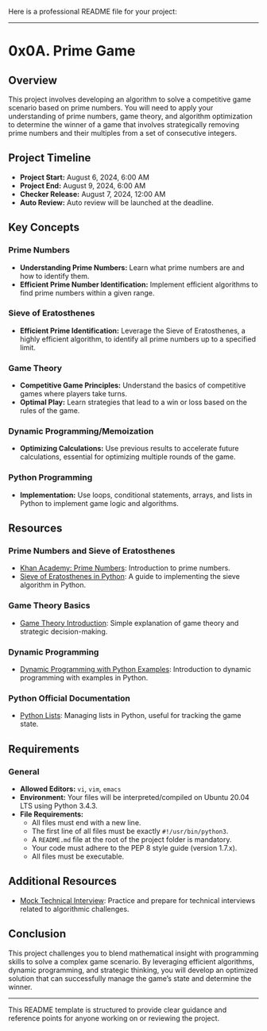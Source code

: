 Here is a professional README file for your project:

---

# 0x0A. Prime Game

## Overview
This project involves developing an algorithm to solve a competitive game scenario based on prime numbers. You will need to apply your understanding of prime numbers, game theory, and algorithm optimization to determine the winner of a game that involves strategically removing prime numbers and their multiples from a set of consecutive integers.

## Project Timeline
- **Project Start:** August 6, 2024, 6:00 AM
- **Project End:** August 9, 2024, 6:00 AM
- **Checker Release:** August 7, 2024, 12:00 AM
- **Auto Review:** Auto review will be launched at the deadline.

## Key Concepts

### Prime Numbers
- **Understanding Prime Numbers:** Learn what prime numbers are and how to identify them.
- **Efficient Prime Number Identification:** Implement efficient algorithms to find prime numbers within a given range.

### Sieve of Eratosthenes
- **Efficient Prime Identification:** Leverage the Sieve of Eratosthenes, a highly efficient algorithm, to identify all prime numbers up to a specified limit.

### Game Theory
- **Competitive Game Principles:** Understand the basics of competitive games where players take turns.
- **Optimal Play:** Learn strategies that lead to a win or loss based on the rules of the game.

### Dynamic Programming/Memoization
- **Optimizing Calculations:** Use previous results to accelerate future calculations, essential for optimizing multiple rounds of the game.

### Python Programming
- **Implementation:** Use loops, conditional statements, arrays, and lists in Python to implement game logic and algorithms.

## Resources

### Prime Numbers and Sieve of Eratosthenes
- [Khan Academy: Prime Numbers](https://www.khanacademy.org): Introduction to prime numbers.
- [Sieve of Eratosthenes in Python](https://example.com): A guide to implementing the sieve algorithm in Python.

### Game Theory Basics
- [Game Theory Introduction](https://example.com): Simple explanation of game theory and strategic decision-making.

### Dynamic Programming
- [Dynamic Programming with Python Examples](https://example.com): Introduction to dynamic programming with examples in Python.

### Python Official Documentation
- [Python Lists](https://docs.python.org/3/tutorial/datastructures.html#more-on-lists): Managing lists in Python, useful for tracking the game state.

## Requirements

### General
- **Allowed Editors:** `vi`, `vim`, `emacs`
- **Environment:** Your files will be interpreted/compiled on Ubuntu 20.04 LTS using Python 3.4.3.
- **File Requirements:**
  - All files must end with a new line.
  - The first line of all files must be exactly `#!/usr/bin/python3`.
  - A `README.md` file at the root of the project folder is mandatory.
  - Your code must adhere to the PEP 8 style guide (version 1.7.x).
  - All files must be executable.

## Additional Resources
- [Mock Technical Interview](https://example.com): Practice and prepare for technical interviews related to algorithmic challenges.

## Conclusion
This project challenges you to blend mathematical insight with programming skills to solve a complex game scenario. By leveraging efficient algorithms, dynamic programming, and strategic thinking, you will develop an optimized solution that can successfully manage the game’s state and determine the winner.

--- 

This README template is structured to provide clear guidance and reference points for anyone working on or reviewing the project.
